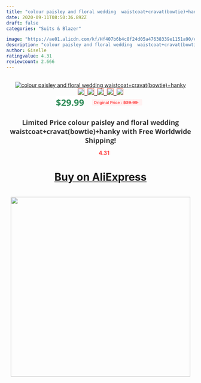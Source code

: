 ```yaml
---
title: "colour paisley and floral wedding  waistcoat+cravat(bowtie)+hanky"
date: 2020-09-11T08:50:36.892Z
draft: false
categories: "Suits & Blazer"

image: "https://ae01.alicdn.com/kf/Hf407b6b4c8f24d05a47638339e1151a90/colour-paisley-and-floral-wedding-waistcoat-cravat-bowtie-hanky.jpg"
description: "colour paisley and floral wedding  waistcoat+cravat(bowtie)+hanky"
author: Giselle
ratingvalue: 4.31
reviewcount: 2.666
---
```

<br>
<div style="text-align: center;">
<a href="https://s.click.aliexpress.com/e/_A2tnTX" target="_blank" rel="nofollow noopener noreferrer"><img alt="colour paisley and floral wedding  waistcoat+cravat(bowtie)+hanky" class="magnifier-image" src="https://ae01.alicdn.com/kf/Hf407b6b4c8f24d05a47638339e1151a90/colour-paisley-and-floral-wedding-waistcoat-cravat-bowtie-hanky.jpg_640x640.jpg">
<br>
<img style="border:1px solid salmon" src="https://ae01.alicdn.com/kf/Hf407b6b4c8f24d05a47638339e1151a90/colour-paisley-and-floral-wedding-waistcoat-cravat-bowtie-hanky.jpg_120x120.jpg">&nbsp;&nbsp;<img style="border:1px solid salmon" src="_120x120.jpg">&nbsp;&nbsp;<img style="border:1px solid salmon" src="_120x120.jpg">&nbsp;&nbsp;<img style="border:1px solid salmon" src="_120x120.jpg">&nbsp;&nbsp;<img style="border:1px solid salmon" src="_120x120.jpg"></a></div><br0>
<div style="text-align: center;"><span style="background-color: white; border: 0px; box-sizing: border-box; color: seagreen; display: inline-block; font-family: &quot;open sans&quot; , &quot;arial&quot; , &quot;helvetica&quot; , sans-serif , &quot;heiti&quot;; font-size: 24px; font-stretch: inherit; font-weight: 700; line-height: inherit; margin: 0px 10px 0px 0px; padding: 0px; vertical-align: middle;">$29.99 </span>
<span style="background: rgb(255 , 241 , 241); border-radius: 3px; border: 0px; box-sizing: border-box; color: #ff4747; display: inline-block; font-family: inherit; font-size: 12px; font-stretch: inherit; font-style: inherit; font-variant: inherit; font-weight: 600; line-height: inherit; margin: 0px; padding: 2px 5px; transform: scale(0.9); vertical-align: middle;">Original Price : <b style="text-decoration: line-through;">$29.99 </b> &nbsp;&nbsp;</span></div>
<h1 style="color: #333333; display: inline-block; font-family: &quot;open sans&quot; , &quot;arial&quot; , &quot;helvetica&quot; , sans-serif , &quot;heiti&quot;; font-size: 18px; font-stretch: inherit; font-weight: 700; text-align: center;">Limited Price colour paisley and floral wedding  waistcoat+cravat(bowtie)+hanky with Free Worldwide Shipping!</h1>
<div style="color: #ff4747; text-align: center;">
<img src="https://4.bp.blogspot.com/-M0ZcTcb-5uY/XleCXlxnR4I/AAAAAAAAAEc/OrjgMkXV1oMQFaCRZj5HQwOCBcu3w1FegCPcBGAYYCw/s1600/star.png" style="height: 15px;">&nbsp;<b>4.31</b></div>
<div class="button_cont" align="center"><a class="buynow_a" href="https://s.click.aliexpress.com/e/_A2tnTX" target="_blank" rel="nofollow noopener noreferrer"><H1>Buy on AliExpress</H1></a></div><br>
<div class="separator" style="clear: both; text-align: center;">
<img src="https://lh3.googleusercontent.com/-pTy5HemUv9M/XlePHvY0dAI/AAAAAAAAAE4/0nX5iRUoIWY8eMW9Dpxeirr157OZliDIgCLcBGAsYHQ/s1600/badge.gif" width="480">
</div>
